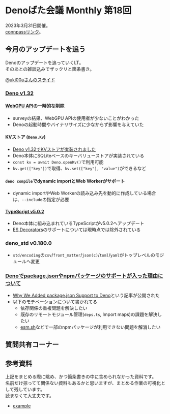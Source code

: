 # Denoばた会議 Monthly 第18回
2023年3月31日開催。  
[connpassリンク](https://deno-ja.connpass.com/event/279135/)。

## 今月のアップデートを追う
Denoのアップデートを追っていくLT。  
そのあとの雑談込みでザックリと箇条書き。

[@uki00aさんのスライド](https://uki00a.github.io/slides/denobata-2023-03-31)

### [Deno v1.32](https://deno.com/blog/v1.32)
#### [WebGPU API](https://github.com/denoland/webgpu-examples)の一時的な削除
- surveyの結果、WebGPU APIの使用者が少ないことがわかった
- Denoの起動時間やバイナリサイズに少なからず影響を与えていた

#### KVストア (`Deno.Kv`)
- [Deno v1.32でKVストアが実装されました](https://zenn.dev/uki00a/articles/kv-store-introduced-in-deno-v1-32)
- Deno本体にSQLiteベースのキーバリューストアが実装されている
- `const kv = await Deno.openKv()`で利用可能
- `kv.get(["key"])`で取得、`kv.set(["key"], "value")`ができるなど

#### `deno compile`でdynamic importとWeb Workerがサポート
- dynamic importやWeb Workerの読み込み先を動的に作成している場合は、`--include`の指定が必要

#### [TypeScript v5.0.2](https://devblogs.microsoft.com/typescript/announcing-typescript-5-0/)
- Deno本体に組み込まれているTypeScriptがv5.0.2へアップデート
- [ES Decorators](https://2ality.com/2022/10/javascript-decorators.html)のサポートについては現時点では除外されている

### deno_std v0.180.0
- `std/encoding`の`csv`/`front_matter`/`json(c)`/`toml`/`yaml`がトップレベルのモジュールへ変更

### [Denoでpackage.jsonやnpmパッケージのサポートが入った理由について](https://uki00a.github.io/deno-weekly/articles/deno/why-deno-supports-package-json)
- [Why We Added package.json Support to Deno](https://deno.com/blog/package-json-support)という記事が公開された
- 以下のモチベーションについて書かれてる
  - 依存関係の重複問題を解決したい
  - 既存のリモートモジュール管理(`deps.ts`, Import maps)の課題を解決したい
  - [esm.sh](https://esm.sh/)などで一部のnpmパッケージが利用できない問題を解消したい



## 質問共有コーナー

## 参考資料
上記をまとめる際に眺め、かつ箇条書きの中に含められなかった資料です。  
名前だけ掠ってて関係ない資料もあるかと思いますが、まとめる作業の可視化として残しています。  
読まなくて大丈夫です。

- [example](https://example.com/)
